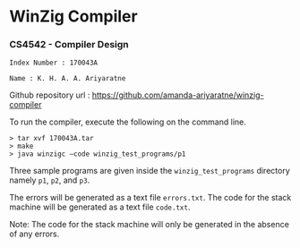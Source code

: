 # WinZig Compiler
### CS4542 - Compiler Design

`Index Number : 170043A`

`Name : K. H. A. A. Ariyaratne`


Github repository url : https://github.com/amanda-ariyaratne/winzig-compiler

To run the compiler, execute the following on the command line.

```
> tar xvf 170043A.tar
> make
> java winzigc –code winzig_test_programs/p1
```

Three sample programs are given inside the `winzig_test_programs` directory namely `p1`, `p2`, and `p3`.

The errors will be generated as a text file `errors.txt`.
The code for the stack machine will be generated as a text file `code.txt`.

Note: The code for the stack machine will only be generated in the absence of any errors. 
